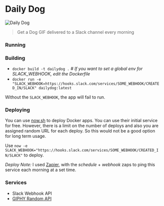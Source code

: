 # Daily Dog

![Daily Dog](https://i.imgur.com/0Uzt9VB.png)

> Get a Dog GIF delivered to a Slack channel every morning

### Running

### Building

* `docker build -t dailydog .` _\# If you want to set a global env for SLACK_WEBHOOK, edit the Dockerfile_
* `docker run -e "SLACK_WEBHOOK=https://hooks.slack.com/services/SOME_WEBHOOK/CREATED_IN/SLACK" dailydog:latest`

Without the `SLACK_WEBHOOK`, the app will fail to run.

### Deploying

You can use [now.sh]() to deploy Docker apps. You can use their initial service for free. However, there is a limit on the number of deploys and also you are assigned random URL for each deploy. So this would not be a good option for long term usage.

Use `now -e SLACK_WEBHOOK="https://hooks.slack.com/services/SOME_WEBHOOK/CREATED_IN/SLACK"` to deploy.

*Deploy Note:* I used [Zapier](https://zapier.com/), with the _schedule_ + _webhook_ zaps to ping this service each morning at a set time.

### Services

* Slack Webhook API
* [GIPHY Random API](https://github.com/Giphy/GiphyAPI#random-endpoint)
